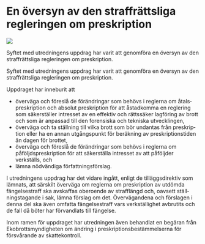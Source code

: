 # En översyn av den straffrättsliga regleringen om preskription

![](/contentassets/550ab49786c749a0aa4a72c7df58ce1d/sou202190.jpg?width=150&quality=85)

Syftet med utredningens uppdrag har varit att genom­föra en översyn av den straff­rättsliga regle­ringen om preskription.

Syftet med utredningens uppdrag har varit att genom­föra en översyn av den straff­rättsliga regle­ringen om preskription.

Uppdraget har inneburit att

* överväga och föreslå de föränd­ringar som behövs i reglerna om åtals­preskrip­tion och absolut preskrip­tion för att åstad­komma en reglering som säker­ställer intresset av en effektiv och rätts­säker lag­föring av brott och som är anpassad till den forensiska och tekniska utveck­lingen,
* överväga och ta ställning till vilka brott som bör undan­tas från preskrip­tion eller ha en annan utgångs­punkt för beräk­ning av preskrip­tions­tiden än dagen för brottet,
* överväga och föreslå de föränd­ringar som behövs i reglerna om påföljds­preskrip­tion för att säker­ställa intres­set av att påfölj­der verkställs, och
* lämna nödvändiga fö­r­fattnings­förslag.

I utredningens uppdrag har det vidare ingått, enligt de tilläggs­direktiv som lämnats, att särskilt överväga om reglerna om preskrip­tion av utdömda fängelse­straff ska avskaf­fas oberoende av straff­längd och, oavsett ställ­nings­tagande i sak, lämna förslag om det. Över­vägan­dena och förslagen i denna del ska även omfatta fängelse­straff vars verk­ställig­het avbrutits och de fall då böter har för­vand­lats till fängelse.

Inom ramen för uppdraget har utred­ningen även behandlat en begäran från Eko­brotts­myndig­heten om ändring i pre­skriptions­bestäm­melserna för försvå­rande av skatte­kontroll.
